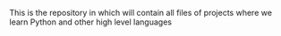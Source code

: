 This is the repository in which will contain all files of projects where we learn Python and other high level languages
